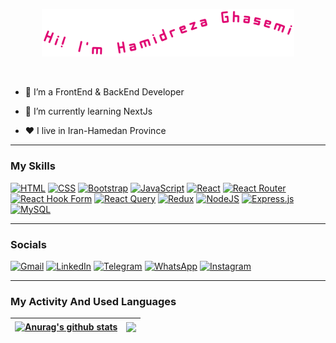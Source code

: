 <p align="center"><a href="#"><img  width="80%" alt="Hello, I'm Anurag. I do open source!" src="./Hamidreza Ghasemi.png" /></a></p>

<br />





- 💼 I’m a FrontEnd & BackEnd Developer

- 🌱 I’m currently learning NextJs
  
- ❤️ I live in Iran-Hamedan Province 

___

### My Skills

<!--
[![Sass](https://img.shields.io/badge/Sass-C69?logo=sass&logoColor=fff)](#)
[![TailwindCSS](https://img.shields.io/badge/Tailwind%20CSS-%2338B2AC.svg?logo=tailwind-css&logoColor=white)](#)
[![TypeScript](https://img.shields.io/badge/TypeScript-3178C6?logo=typescript&logoColor=fff)](#)
-->
[![HTML](https://img.shields.io/badge/HTML-%23E34F26.svg?logo=html5&logoColor=white)](#)
[![CSS](https://img.shields.io/badge/CSS-1572B6?logo=css3&logoColor=fff)](#)
[![Bootstrap](https://img.shields.io/badge/Bootstrap-7952B3?logo=bootstrap&logoColor=fff)](#)
[![JavaScript](https://img.shields.io/badge/JavaScript-F7DF1E?logo=javascript&logoColor=000)](#)
[![React](https://img.shields.io/badge/React-%2320232a.svg?logo=react&logoColor=%2361DAFB)](#)
[![React Router](https://img.shields.io/badge/React_Router-CA4245?logo=react-router&logoColor=white)](#)
[![React Hook Form](https://img.shields.io/badge/React%20Hook%20Form-EC5990?logo=reacthookform&logoColor=fff)](#)
[![React Query](https://img.shields.io/badge/React%20Query-FF4154?logo=reactquery&logoColor=fff)](#)
[![Redux](https://img.shields.io/badge/Redux-764ABC?logo=redux&logoColor=fff)](#)
[![NodeJS](https://img.shields.io/badge/Node.js-6DA55F?logo=node.js&logoColor=white)](#)
[![Express.js](https://img.shields.io/badge/Express.js-%23404d59.svg?logo=express&logoColor=%2361DAFB)](#)
[![MySQL](https://img.shields.io/badge/MySQL-4479A1?logo=mysql&logoColor=fff)](#)

___
### Socials

[![Gmail](https://img.shields.io/badge/Gmail-hamid.ghas24@gmail.com-D14836?logo=gmail&logoColor=white)](mailto:hamid.ghas24@gmail.com)
[![LinkedIn](https://custom-icon-badges.demolab.com/badge/LinkedIn-0A66C2?logo=linkedin-white&logoColor=fff)](#)
[![Telegram](https://img.shields.io/badge/Telegram-2CA5E0?logo=telegram&logoColor=white)](https://t.me/HRG1375)
[![WhatsApp](https://img.shields.io/badge/WhatsApp-25D366?logo=whatsapp&logoColor=white)](https://wa.link/wkedtc)
[![Instagram](https://img.shields.io/badge/Instagram-%23E4405F.svg?logo=Instagram&logoColor=white)](https://www.instagram.com/hamidreza.gh22)

<!--
<code><img height="20" alt="javascript" src="https://raw.githubusercontent.com/github/explore/80688e429a7d4ef2fca1e82350fe8e3517d3494d/topics/javascript/javascript.png"></code>
<code><img height="20" alt="typescript" src="https://raw.githubusercontent.com/github/explore/80688e429a7d4ef2fca1e82350fe8e3517d3494d/topics/typescript/typescript.png"></code>
<code><img height="20" alt="react" src="https://raw.githubusercontent.com/github/explore/80688e429a7d4ef2fca1e82350fe8e3517d3494d/topics/react/react.png"></code>
<code><img height="20" alt="graphql" src="https://raw.githubusercontent.com/github/explore/5c058a388828bb5fde0bcafd4bc867b5bb3f26f3/topics/graphql/graphql.png"></code>
<code><img height="20" alt="nodejs" src="https://raw.githubusercontent.com/github/explore/80688e429a7d4ef2fca1e82350fe8e3517d3494d/topics/nodejs/nodejs.png"></code>    
-->
___
### My Activity And Used Languages

| <a href="https://github.com/anuraghazra/github-readme-stats"><img align="center" src="https://github-readme-stats.vercel.app/api?username=hamidreza-ghasemii&show_icons=true&include_all_commits=true&theme=buefy&hide_border=true" alt="Anurag's github stats" /></a> | <a href="https://github.com/anuraghazra/github-readme-stats"><img align="center" src="https://github-readme-stats.vercel.app/api/top-langs/?username=hamidreza-ghasemii&layout=compact&theme=buefy&hide_border=true" /></a> |
| ------------- | ------------- |






